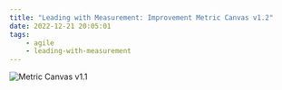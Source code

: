 ```yaml
---
title: "Leading with Measurement: Improvement Metric Canvas v1.2"
date: 2022-12-21 20:05:01
tags:
	- agile
	- leading-with-measurement
---
```


![Metric Canvas v1.1 ](/images/MetricCanvas_v1.2.png)
